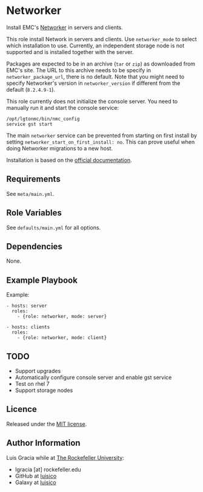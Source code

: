 Networker
=========
Install EMC's [Networker](https://www.emc.com/data-protection/networker.htm) in servers and clients.

This role install Network in servers and clients. Use `networker_mode` to select which installation to use. Currently, an independent storage node is not supported and is installed together with the server.

Packages are expected to be in an archive (`tar` or `zip`) as downloaded from EMC's site. The URL to this archive needs to be specify in `networker_package_url`, there is no default. Note that you might need to specify Networker's version in `networker_version` if different from the default (`8.2.4.9-1`).

This role currently does not initialize the console server. You need to manually run it and start the console service:
```
/opt/lgtonmc/bin/nmc_config
service gst start
```

The main `networker` service can be prevented from starting on first install by setting `networker_start_on_first_install: no`. This can prove useful when doing Networker migrations to a new host.

Installation is based on the [official documentation](https://www.emc.com/collateral/TechnicalDocument/docu57695.pdf).

Requirements
------------
See `meta/main.yml`.

Role Variables
--------------
See `defaults/main.yml` for all options.

Dependencies
------------
None.

Example Playbook
----------------
Example:
```
- hosts: server
  roles:
    - {role: networker, mode: server}

- hosts: clients
  roles:
    - {role: networker, mode: client}
```

TODO
----
- Support upgrades
- Automatically configure console server and enable gst service
- Test on rhel 7
- Support storage nodes

Licence
-------
Released under the [MIT license](https://opensource.org/licenses/MIT).

Author Information
------------------
Luis Gracia while at [The Rockefeller University](https://www.rockefeller.edu):
- lgracia [at] rockefeller.edu
- GitHub at [luisico](https://github.com/luisico)
- Galaxy at [luisico](https://galaxy.ansible.com/luisico)
